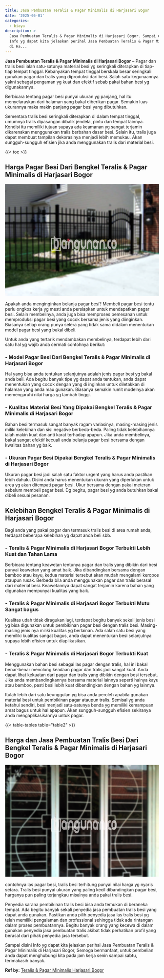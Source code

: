 ```yaml
---
title: Jasa Pembuatan Teralis & Pagar Minimalis di Harjasari Bogor
date: '2025-05-01'
categories:
  - biaya
description: >-
  Jasa Pembuatan Teralis & Pagar Minimalis di Harjasari Bogor. Sampai disini
  Info yg dapat kita jelaskan perihal Jasa Pembuatan Teralis & Pagar Minimalis
  di Ha...
---
```


**Jasa Pembuatan Teralis & Pagar Minimalis di Harjasari Bogor** – Pagar dan tralis besi ialah satu-satunya material besi yg seringkali diterapkan di tiap-tiap tempat tinggal. Kebanyakan tempat tinggal berskala besar seringkali gunakan pagar dan tralis yang diproduksi dari besi. Salah satu kegunaannya yakni sebagai pengaman yg kuat dan efektif sebab pakai bahan besi yg digunakannya.

Berbicara tentang pagar besi punyai ukuran yg panjang, hal itu menyelaraskan dari halaman yang bakal diberikan pagar. Semakin luas ukurannya maka makin panjang pagar besi yang dibutuhkan.

Sementara tralis besi seringkali diterapkan di dalam tempat tinggal, umumnya tralis dipasangan dibalik jendela, pintu dan tempat lainnya. Kondisi itu memiliki tujuan supaya ada keamanan yg sangat terjamin dikarenakan menggunakan tralis berbahan dasar besi. Selain itu, tralis juga dapat membuat tampilan dekorasinya menjadi lebih memukau. Akan sungguh-sungguh efisien jika anda menggunakan tralis dari material besi.

{{< toc >}}

## Harga Pagar Besi Dari Bengkel Teralis & Pagar Minimalis di Harjasari Bogor

![Jasa Pembuatan Teralis & Pagar Minimalis di Harjasari Bogor](/images/pagar-minimalis-murah-67.png)

Apakah anda menginginkan belanja pagar besi? Membeli pagar besi tentu perlu ongkos kerja yg mesti anda persiapkan untuk mendapatkan pagar besi. Selain membelinya, anda juga bisa memproses pemesanan untuk memproduksi pagar besi yang cocok bersama jenis yang diinginkan. Biasanya setiap orang punya selera yang tidak sama didalam menentukan model pagar besi yang bakal dibeli.

Untuk anda yang tertarik mendambakan membelinya, terdapat lebih dari satu hal yg wajib anda cermati contohnya berikut:
### \- Model Pagar Besi Dari Bengkel Teralis & Pagar Minimalis di Harjasari Bogor

Hal yang bisa anda tentukan selanjutnya adalah jenis pagar besi yg bakal anda beli. Ada begitu banyak tipe yg dapat anda tentukan, anda dapat menentukan yang cocok dengan yang di inginkan untuk diletakkan di halaman yang anda mau gunakan. Biasanya semakin rumit modelnya akan memengaruhi nilai harga yg tambah tinggi.

### \- Kualitas Material Besi Yang Dipakai Bengkel Teralis & Pagar Minimalis di Harjasari Bogor

Bahan besi termasuk sangat banyak ragam variasinya, masing-masing jenis miliki kelebihan dan sisi negative berbeda-beda. Paling tidak kelebihannya ialah makin kuat dan anti karat terhadap apapun. Jika anda membelinya, bakal sangat efektif kecuali anda belanja pagar besi bersama dengan kwalitas bahan yg baik.

### \- Ukuran Pagar Besi Dipakai Bengkel Teralis & Pagar Minimalis di Harjasari Bogor

Ukuran pagar besi jadi salah satu faktor urgent yang harus anda pastikan lebih dahulu. Disini anda harus menentukan ukuran yang diperlukan untuk area yg akan ditempati pagar besi. Ukur bersama dengan pakai meteran sebelum membeli pagar besi. Dg begitu, pagar besi yg anda butuhkan bakal dibeli sesuai pesanan.

## Kelebihan Bengkel Teralis & Pagar Minimalis di Harjasari Bogor

Bagi anda yang pakai pagar dan termasuk tralis besi di area rumah anda, terdapat beberapa kelebihan yg dapat anda beli sbb.

### \- Teralis & Pagar Minimalis di Harjasari Bogor Terbukti Lebih Kuat dan Tahan Lama

Berbicara tentang keawetan tentunya pagar dan tralis yang dibikin dari besi punyai keawetan yang amat baik. Jika dibandingkan bersama dengan bamboo atau kayu, kedua material tersebut akan mudah mengalami keropos ataupun rusak. Berbeda bila anda menggunakan pagar dan tralis berasal dari material besi. Keawetannya dapat sangat terjamin karena bahan yang digunakan mempunyai kualitas yang baik.

### \- Teralis & Pagar Minimalis di Harjasari Bogor Terbukti Mutu Sangat bagus

Kualitas udah tidak diragukan lagi, terdapat begitu banyak sekali jenis besi yg bisa digunakan untuk pembikinan pagar besi dengan tralis besi. Masing-masing jenis nya miliki kualitas yg berlainan. Ada salah satu besi yang memiliki kualitas sangat bagus, anda dapat menentukan besi selanjutnya supaya lebih efisien untuk diaplikasikan.

### \- Teralis & Pagar Minimalis di Harjasari Bogor Terbukti Kuat

Menggunakan bahan besi sebagai las pagar dengan tralis, hal ini bakal benar-benar menolong keadaan pagar dan tralis jadi sangat kuat. Anda dapat lihat kekuatan dari pagar dan tralis yang dibikin dengan besi tersebut. Jika anda membandingkannya bersama material lainnya seperti halnya kayu atau bamboo, pasti besi lebih kuat dibandingkan dengan bahan yg lainnya.

Itulah lebih dari satu keunggulan yg bisa anda peroleh apabila gunakan material besi untuk pembikinan pagar ataupun tralis. Semisal yg anda ketahui sendiri, besi menjadi satu-satunya benda yg memiliki kemampuan amat bagus untuk hal apapun. Akan sungguh-sungguh efisien sekiranya anda mengaplikasikannya untuk pagar.

{{< table-tables table="table2" >}}

## Harga dan Jasa Pembuatan Tralis Besi Dari Bengkel Teralis & Pagar Minimalis di Harjasari Bogor

![Jasa Pembuatan Teralis & Pagar Minimalis di Harjasari Bogor](/images/teralis-minimalis-murah-28.png)

contohnya las pagar besi, tralis besi terhitung punyai nilai harga yg nyaris setara. Tralis besi punyai ukuran yang paling kecil dibandingkan pagar besi, harganya pun paling terjangkau misalnya anda pakai tralis besi.

Penyedia sarana pembikinan tralis besi bisa anda temukan di beraneka tempat. Ada begitu banyak sekali penyedia jasa pembuatan tralis besi yang dapat anda gunakan. Pastikan anda pilih penyedia jasa las tralis besi yg telah memiliki pengalaman dan professional sehingga tidak ada rintangan dalam proses pembuatannya. Begitu banyak orang yang kecewa di dalam gunakan penyedia jasa pembuatan tralis akibat tidak perhatikan profil yang berasal dari pihak penyedia jasa tersebut.

Sampai disini Info yg dapat kita jelaskan perihal Jasa Pembuatan Teralis & Pagar Minimalis di Harjasari Bogor, Semoga bermanfaat, untuk pembelian anda dapat menghubungi kita pada jam kerja senin sampai sabtu, terimakasih banyak.

**Ref by:** [Teralis & Pagar Minimalis Harjasari Bogor](https://id.wikipedia.org/wiki/Teralis)
